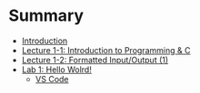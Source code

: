 # Summary

- [Introduction](./intro.md)
- [Lecture 1-1: Introduction to Programming & C](./lecture_1-1.md)
- [Lecture 1-2: Formatted Input/Output (1)](./lecture_1-2.md)
- [Lab 1: Hello Wolrd!](./lab_1.md)
    - [VS Code]()
